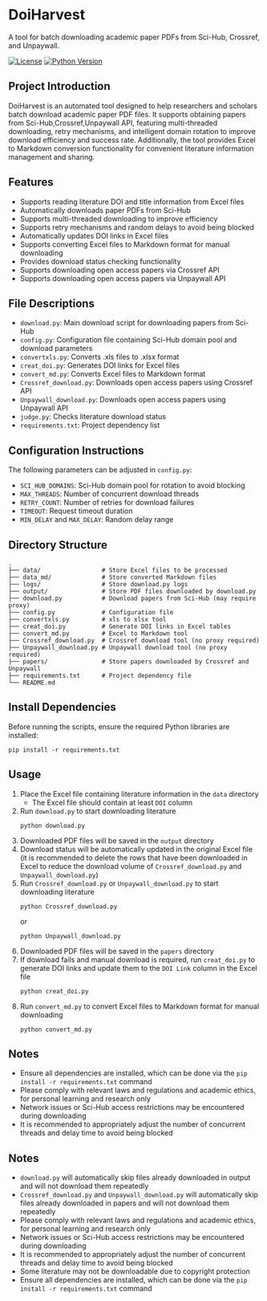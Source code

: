 # DoiHarvest

A tool for batch downloading academic paper PDFs from Sci-Hub, Crossref, and Unpaywall.

[![License](https://img.shields.io/badge/license-MIT-blue.svg)](https://opensource.org/licenses/MIT)
[![Python Version](https://img.shields.io/badge/python-3.6%2B-blue.svg)](https://www.python.org/)
## Project Introduction

DoiHarvest is an automated tool designed to help researchers and scholars batch download academic paper PDF files. It supports obtaining papers from Sci-Hub,Crossref,Unpaywall API, featuring multi-threaded downloading, retry mechanisms, and intelligent domain rotation to improve download efficiency and success rate. Additionally, the tool provides Excel to Markdown conversion functionality for convenient literature information management and sharing.

## Features

- Supports reading literature DOI and title information from Excel files
- Automatically downloads paper PDFs from Sci-Hub
- Supports multi-threaded downloading to improve efficiency
- Supports retry mechanisms and random delays to avoid being blocked
- Automatically updates DOI links in Excel files
- Supports converting Excel files to Markdown format for manual downloading
- Provides download status checking functionality
- Supports downloading open access papers via Crossref API
- Supports downloading open access papers via Unpaywall API

## File Descriptions

- `download.py`: Main download script for downloading papers from Sci-Hub
- `config.py`: Configuration file containing Sci-Hub domain pool and download parameters
- `convertxls.py`: Converts .xls files to .xlsx format
- `creat_doi.py`: Generates DOI links for Excel files
- `convert_md.py`: Converts Excel files to Markdown format
- `Crossref_download.py`: Downloads open access papers using Crossref API
- `Unpaywall_download.py`: Downloads open access papers using Unpaywall API
- `judge.py`: Checks literature download status
- `requirements.txt`: Project dependency list

## Configuration Instructions

The following parameters can be adjusted in `config.py`:

- `SCI_HUB_DOMAINS`: Sci-Hub domain pool for rotation to avoid blocking
- `MAX_THREADS`: Number of concurrent download threads
- `RETRY_COUNT`: Number of retries for download failures
- `TIMEOUT`: Request timeout duration
- `MIN_DELAY` and `MAX_DELAY`: Random delay range

## Directory Structure

```
.
├── data/                 # Store Excel files to be processed
├── data_md/              # Store converted Markdown files
├── logs/                 # Store download.py logs
├── output/               # Store PDF files downloaded by download.py
├── download.py           # Download papers from Sci-Hub (may require proxy)
├── config.py             # Configuration file
├── convertxls.py         # xls to xlsx tool
├── creat_doi.py          # Generate DOI links in Excel tables
├── convert_md.py         # Excel to Markdown tool
├── Crossref_download.py  # Crossref download tool (no proxy required)
├── Unpaywall_download.py # Unpaywall download tool (no proxy required)
├── papers/               # Store papers downloaded by Crossref and Unpaywall
├── requirements.txt      # Project dependency file
└── README.md
```
## Install Dependencies

Before running the scripts, ensure the required Python libraries are installed:

```
pip install -r requirements.txt
```

## Usage

1. Place the Excel file containing literature information in the `data` directory
   - The Excel file should contain at least `DOI` column
2. Run `download.py` to start downloading literature
   ```
   python download.py
   ```
3. Downloaded PDF files will be saved in the `output` directory
4. Download status will be automatically updated in the original Excel file (it is recommended to delete the rows that have been downloaded in Excel to reduce the download volume of `Crossref_download.py` and `Unpaywall_download.py`)
5. Run `Crossref_download.py` or `Unpaywall_download.py` to start downloading literature
   ```
   python Crossref_download.py
   ```
   or
   ```
   python Unpaywall_download.py
   ```
6. Downloaded PDF files will be saved in the `papers` directory
7. If download fails and manual download is required, run `creat_doi.py` to generate DOI links and update them to the `DOI Link` column in the Excel file
   ```
   python creat_doi.py
   ```
8. Run `convert_md.py` to convert Excel files to Markdown format for manual downloading
   ```
   python convert_md.py
   ```


## Notes

- Ensure all dependencies are installed, which can be done via the `pip install -r requirements.txt` command
- Please comply with relevant laws and regulations and academic ethics, for personal learning and research only
- Network issues or Sci-Hub access restrictions may be encountered during downloading
- It is recommended to appropriately adjust the number of concurrent threads and delay time to avoid being blocked


## Notes
- `download.py` will automatically skip files already downloaded in output and will not download them repeatedly
- `Crossref_download.py` and `Unpaywall_download.py` will automatically skip files already downloaded in papers and will not download them repeatedly
- Please comply with relevant laws and regulations and academic ethics, for personal learning and research only
- Network issues or Sci-Hub access restrictions may be encountered during downloading
- It is recommended to appropriately adjust the number of concurrent threads and delay time to avoid being blocked
- Some literature may not be downloadable due to copyright protection
- Ensure all dependencies are installed, which can be done via the `pip install -r requirements.txt` command